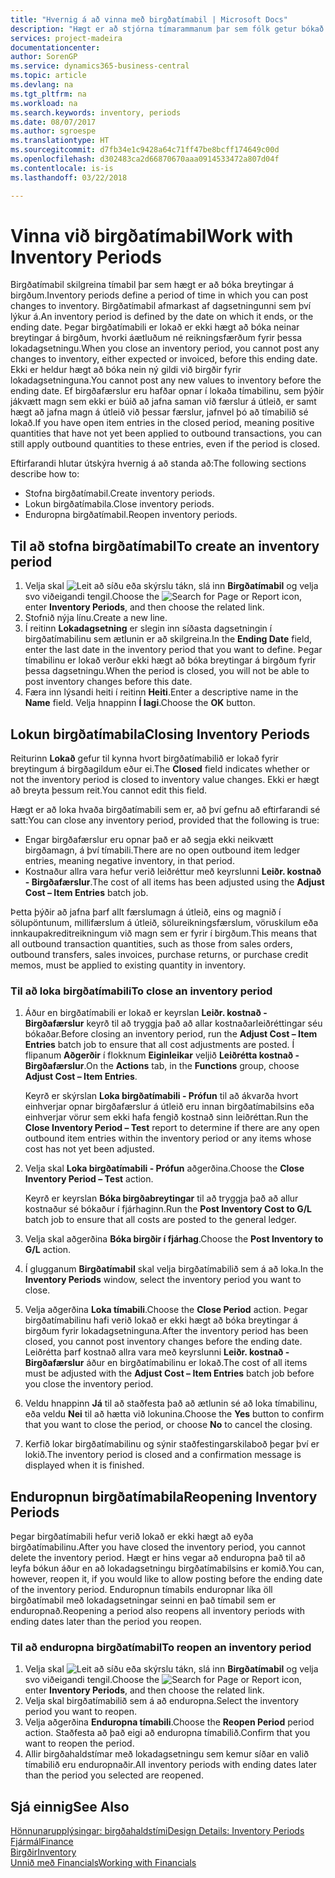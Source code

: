 ```yaml
---
title: "Hvernig á að vinna með birgðatímabil | Microsoft Docs"
description: "Hægt er að stjórna tímarammanum þar sem fólk getur bókað breytingar á birgðum með því að skilgreina birgðatímabil."
services: project-madeira
documentationcenter: 
author: SorenGP
ms.service: dynamics365-business-central
ms.topic: article
ms.devlang: na
ms.tgt_pltfrm: na
ms.workload: na
ms.search.keywords: inventory, periods
ms.date: 08/07/2017
ms.author: sgroespe
ms.translationtype: HT
ms.sourcegitcommit: d7fb34e1c9428a64c71ff47be8bcff174649c00d
ms.openlocfilehash: d302483ca2d66870670aaa0914533472a807d04f
ms.contentlocale: is-is
ms.lasthandoff: 03/22/2018

---
```

# <a name="work-with-inventory-periods"></a><span data-ttu-id="ac20a-103">Vinna við birgðatímabil</span><span class="sxs-lookup"><span data-stu-id="ac20a-103">Work with Inventory Periods</span></span>
<span data-ttu-id="ac20a-104">Birgðatímabil skilgreina tímabil þar sem hægt er að bóka breytingar á birgðum.</span><span class="sxs-lookup"><span data-stu-id="ac20a-104">Inventory periods define a period of time in which you can post changes to inventory.</span></span> <span data-ttu-id="ac20a-105">Birgðatímabil afmarkast af dagsetningunni sem því lýkur á.</span><span class="sxs-lookup"><span data-stu-id="ac20a-105">An inventory period is defined by the date on which it ends, or the ending date.</span></span> <span data-ttu-id="ac20a-106">Þegar birgðatímabili er lokað er ekki hægt að bóka neinar breytingar á birgðum, hvorki áætluðum né reikningsfærðum fyrir þessa lokadagsetningu.</span><span class="sxs-lookup"><span data-stu-id="ac20a-106">When you close an inventory period, you cannot post any changes to inventory, either expected or invoiced, before this ending date.</span></span> <span data-ttu-id="ac20a-107">Ekki er heldur hægt að bóka nein ný gildi við birgðir fyrir lokadagsetninguna.</span><span class="sxs-lookup"><span data-stu-id="ac20a-107">You cannot post any new values to inventory before the ending date.</span></span> <span data-ttu-id="ac20a-108">Ef birgðafærslur eru hafðar opnar í lokaða tímabilinu, sem þýðir jákvætt magn sem ekki er búið að jafna saman við færslur á útleið, er samt hægt að jafna magn á útleið við þessar færslur, jafnvel þó að tímabilið sé lokað.</span><span class="sxs-lookup"><span data-stu-id="ac20a-108">If you have open item entries in the closed period, meaning positive quantities that have not yet been applied to outbound transactions, you can still apply outbound quantities to these entries, even if the period is closed.</span></span>  

<span data-ttu-id="ac20a-109">Eftirfarandi hlutar útskýra hvernig á að standa að:</span><span class="sxs-lookup"><span data-stu-id="ac20a-109">The following sections describe how to:</span></span>  

* <span data-ttu-id="ac20a-110">Stofna birgðatímabil.</span><span class="sxs-lookup"><span data-stu-id="ac20a-110">Create inventory periods.</span></span>  
* <span data-ttu-id="ac20a-111">Lokun birgðatímabila.</span><span class="sxs-lookup"><span data-stu-id="ac20a-111">Close inventory periods.</span></span>  
* <span data-ttu-id="ac20a-112">Enduropna birgðatímabil.</span><span class="sxs-lookup"><span data-stu-id="ac20a-112">Reopen inventory periods.</span></span>  

## <a name="to-create-an-inventory-period"></a><span data-ttu-id="ac20a-113">Til að stofna birgðatímabil</span><span class="sxs-lookup"><span data-stu-id="ac20a-113">To create an inventory period</span></span>  
1. <span data-ttu-id="ac20a-114">Velja skal ![Leit að síðu eða skýrslu](media/ui-search/search_small.png "Leit að síðu eða skýrslu táknið") tákn, slá inn **Birgðatímabil** og velja svo viðeigandi tengil.</span><span class="sxs-lookup"><span data-stu-id="ac20a-114">Choose the ![Search for Page or Report](media/ui-search/search_small.png "Search for Page or Report icon") icon, enter **Inventory Periods**, and then choose the related link.</span></span>  
2. <span data-ttu-id="ac20a-115">Stofnið nýja línu.</span><span class="sxs-lookup"><span data-stu-id="ac20a-115">Create a new line.</span></span>  
3. <span data-ttu-id="ac20a-116">Í reitinn **Lokadagsetning** er slegin inn síðasta dagsetningin í birgðatímabilinu sem ætlunin er að skilgreina.</span><span class="sxs-lookup"><span data-stu-id="ac20a-116">In the **Ending Date** field, enter the last date in the inventory period that you want to define.</span></span> <span data-ttu-id="ac20a-117">Þegar tímabilinu er lokað verður ekki hægt að bóka breytingar á birgðum fyrir þessa dagsetningu.</span><span class="sxs-lookup"><span data-stu-id="ac20a-117">When the period is closed, you will not be able to post inventory changes before this date.</span></span>  
4. <span data-ttu-id="ac20a-118">Færa inn lýsandi heiti í reitinn **Heiti**.</span><span class="sxs-lookup"><span data-stu-id="ac20a-118">Enter a descriptive name in the **Name** field.</span></span> <span data-ttu-id="ac20a-119">Velja hnappinn **Í lagi**.</span><span class="sxs-lookup"><span data-stu-id="ac20a-119">Choose the **OK** button.</span></span>  

## <a name="closing-inventory-periods"></a><span data-ttu-id="ac20a-120">Lokun birgðatímabila</span><span class="sxs-lookup"><span data-stu-id="ac20a-120">Closing Inventory Periods</span></span>  
<span data-ttu-id="ac20a-121">Reiturinn **Lokað** gefur til kynna hvort birgðatímabilið er lokað fyrir breytingum á birgðagildum eður ei.</span><span class="sxs-lookup"><span data-stu-id="ac20a-121">The **Closed** field indicates whether or not the inventory period is closed to inventory value changes.</span></span> <span data-ttu-id="ac20a-122">Ekki er hægt að breyta þessum reit.</span><span class="sxs-lookup"><span data-stu-id="ac20a-122">You cannot edit this field.</span></span>  

<span data-ttu-id="ac20a-123">Hægt er að loka hvaða birgðatímabili sem er, að því gefnu að eftirfarandi sé satt:</span><span class="sxs-lookup"><span data-stu-id="ac20a-123">You can close any inventory period, provided that the following is true:</span></span>  

* <span data-ttu-id="ac20a-124">Engar birgðafærslur eru opnar það er að segja ekki neikvætt birgðamagn, á því tímabili.</span><span class="sxs-lookup"><span data-stu-id="ac20a-124">There are no open outbound item ledger entries, meaning negative inventory, in that period.</span></span>  
* <span data-ttu-id="ac20a-125">Kostnaður allra vara hefur verið leiðréttur með keyrslunni **Leiðr. kostnað - Birgðafærslur**.</span><span class="sxs-lookup"><span data-stu-id="ac20a-125">The cost of all items has been adjusted using the **Adjust Cost – Item Entries** batch job.</span></span>  

<span data-ttu-id="ac20a-126">Þetta þýðir að jafna þarf allt færslumagn á útleið, eins og magnið í sölupöntunum, millifærslum á útleið, sölureikningsfærslum, vöruskilum eða innkaupakreditreikningum við magn sem er fyrir í birgðum.</span><span class="sxs-lookup"><span data-stu-id="ac20a-126">This means that all outbound transaction quantities, such as those from sales orders, outbound transfers, sales invoices, purchase returns, or purchase credit memos, must be applied to existing quantity in inventory.</span></span>  

### <a name="to-close-an-inventory-period"></a><span data-ttu-id="ac20a-127">Til að loka birgðatímabili</span><span class="sxs-lookup"><span data-stu-id="ac20a-127">To close an inventory period</span></span>  
1. <span data-ttu-id="ac20a-128">Áður en birgðatímabili er lokað er keyrslan **Leiðr. kostnað - Birgðafærslur** keyrð til að tryggja það að allar kostnaðarleiðréttingar séu bókaðar.</span><span class="sxs-lookup"><span data-stu-id="ac20a-128">Before closing an inventory period, run the **Adjust Cost – Item Entries** batch job to ensure that all cost adjustments are posted.</span></span> <span data-ttu-id="ac20a-129">Í flipanum **Aðgerðir** í flokknum **Eiginleikar** veljið **Leiðrétta kostnað - Birgðafærslur**.</span><span class="sxs-lookup"><span data-stu-id="ac20a-129">On the **Actions** tab, in the **Functions** group, choose **Adjust Cost – Item Entries**.</span></span>  

     <span data-ttu-id="ac20a-130">Keyrð er skýrslan **Loka birgðatímabili - Prófun** til að ákvarða hvort einhverjar opnar birgðafærslur á útleið eru innan birgðatímabilsins eða einhverjar vörur sem ekki hafa fengið kostnað sinn leiðréttan.</span><span class="sxs-lookup"><span data-stu-id="ac20a-130">Run the **Close Inventory Period – Test** report to determine if there are any open outbound item entries within the inventory period or any items whose cost has not yet been adjusted.</span></span>  
2. <span data-ttu-id="ac20a-131">Velja skal **Loka birgðatímabili - Prófun** aðgerðina.</span><span class="sxs-lookup"><span data-stu-id="ac20a-131">Choose the **Close Inventory Period – Test** action.</span></span>  

     <span data-ttu-id="ac20a-132">Keyrð er keyrslan **Bóka birgðabreytingar** til að tryggja það að allur kostnaður sé bókaður í fjárhaginn.</span><span class="sxs-lookup"><span data-stu-id="ac20a-132">Run the **Post Inventory Cost to G/L** batch job to ensure that all costs are posted to the general ledger.</span></span>  
3. <span data-ttu-id="ac20a-133">Velja skal aðgerðina **Bóka birgðir í fjárhag**.</span><span class="sxs-lookup"><span data-stu-id="ac20a-133">Choose the **Post Inventory to G/L** action.</span></span>  
4. <span data-ttu-id="ac20a-134">Í glugganum **Birgðatímabil** skal velja birgðatímabilið sem á að loka.</span><span class="sxs-lookup"><span data-stu-id="ac20a-134">In the **Inventory Periods** window, select the inventory period you want to close.</span></span>  
5. <span data-ttu-id="ac20a-135">Velja aðgerðina **Loka tímabili**.</span><span class="sxs-lookup"><span data-stu-id="ac20a-135">Choose the **Close Period** action.</span></span> <span data-ttu-id="ac20a-136">Þegar birgðatímabilinu hafi verið lokað er ekki hægt að bóka breytingar á birgðum fyrir lokadagsetninguna.</span><span class="sxs-lookup"><span data-stu-id="ac20a-136">After the inventory period has been closed, you cannot post inventory changes before the ending date.</span></span> <span data-ttu-id="ac20a-137">Leiðrétta þarf kostnað allra vara með keyrslunni **Leiðr. kostnað - Birgðafærslur** áður en birgðatímabilinu er lokað.</span><span class="sxs-lookup"><span data-stu-id="ac20a-137">The cost of all items must be adjusted with the **Adjust Cost – Item Entries** batch job before you close the inventory period.</span></span>  
6. <span data-ttu-id="ac20a-138">Veldu hnappinn **Já** til að staðfesta það að ætlunin sé að loka tímabilinu, eða veldu **Nei** til að hætta við lokunina.</span><span class="sxs-lookup"><span data-stu-id="ac20a-138">Choose the **Yes** button to confirm that you want to close the period, or choose **No** to cancel the closing.</span></span>  
7. <span data-ttu-id="ac20a-139">Kerfið lokar birgðatímabilinu og sýnir staðfestingarskilaboð þegar því er lokið.</span><span class="sxs-lookup"><span data-stu-id="ac20a-139">The inventory period is closed and a confirmation message is displayed when it is finished.</span></span>  

## <a name="reopening-inventory-periods"></a><span data-ttu-id="ac20a-140">Enduropnun birgðatímabila</span><span class="sxs-lookup"><span data-stu-id="ac20a-140">Reopening Inventory Periods</span></span>  
<span data-ttu-id="ac20a-141">Þegar birgðatímabili hefur verið lokað er ekki hægt að eyða birgðatímabilinu.</span><span class="sxs-lookup"><span data-stu-id="ac20a-141">After you have closed the inventory period, you cannot delete the inventory period.</span></span> <span data-ttu-id="ac20a-142">Hægt er hins vegar að enduropna það til að leyfa bókun áður en að lokadagsetningu birgðatímabilsins er komið.</span><span class="sxs-lookup"><span data-stu-id="ac20a-142">You can, however, reopen it, if you would like to allow posting before the ending date of the inventory period.</span></span> <span data-ttu-id="ac20a-143">Enduropnun tímabils enduropnar líka öll birgðatímabil með lokadagsetningar seinni en það tímabil sem er enduropnað.</span><span class="sxs-lookup"><span data-stu-id="ac20a-143">Reopening a period also reopens all inventory periods with ending dates later than the period you reopen.</span></span>  

### <a name="to-reopen-an-inventory-period"></a><span data-ttu-id="ac20a-144">Til að enduropna birgðatímabil</span><span class="sxs-lookup"><span data-stu-id="ac20a-144">To reopen an inventory period</span></span>  
1. <span data-ttu-id="ac20a-145">Velja skal ![Leit að síðu eða skýrslu](media/ui-search/search_small.png "Leit að síðu eða skýrslu táknið") tákn, slá inn **Birgðatímabil** og velja svo viðeigandi tengil.</span><span class="sxs-lookup"><span data-stu-id="ac20a-145">Choose the ![Search for Page or Report](media/ui-search/search_small.png "Search for Page or Report icon") icon, enter **Inventory Periods**, and then choose the related link.</span></span>  
2. <span data-ttu-id="ac20a-146">Velja skal birgðatímabilið sem á að enduropna.</span><span class="sxs-lookup"><span data-stu-id="ac20a-146">Select the inventory period you want to reopen.</span></span>  
3. <span data-ttu-id="ac20a-147">Velja aðgerðina **Enduropna tímabili**.</span><span class="sxs-lookup"><span data-stu-id="ac20a-147">Choose the **Reopen Period** period action.</span></span> <span data-ttu-id="ac20a-148">Staðfesta að það eigi að enduropna tímabilið.</span><span class="sxs-lookup"><span data-stu-id="ac20a-148">Confirm that you want to reopen the period.</span></span>  
4. <span data-ttu-id="ac20a-149">Allir birgðahaldstímar með lokadagsetningu sem kemur síðar en valið tímabilið eru enduropnaðir.</span><span class="sxs-lookup"><span data-stu-id="ac20a-149">All inventory periods with ending dates later than the period you selected are reopened.</span></span>  

## <a name="see-also"></a><span data-ttu-id="ac20a-150">Sjá einnig</span><span class="sxs-lookup"><span data-stu-id="ac20a-150">See Also</span></span>  
[<span data-ttu-id="ac20a-151">Hönnunarupplýsingar: birgðahaldstími</span><span class="sxs-lookup"><span data-stu-id="ac20a-151">Design Details: Inventory Periods</span></span>](design-details-inventory-periods.md)  
[<span data-ttu-id="ac20a-152">Fjármál</span><span class="sxs-lookup"><span data-stu-id="ac20a-152">Finance</span></span>](finance.md)  
[<span data-ttu-id="ac20a-153">Birgðir</span><span class="sxs-lookup"><span data-stu-id="ac20a-153">Inventory</span></span>](inventory-manage-inventory.md)  
[<span data-ttu-id="ac20a-154">Unnið með Financials</span><span class="sxs-lookup"><span data-stu-id="ac20a-154">Working with Financials</span></span>](ui-work-product.md)

